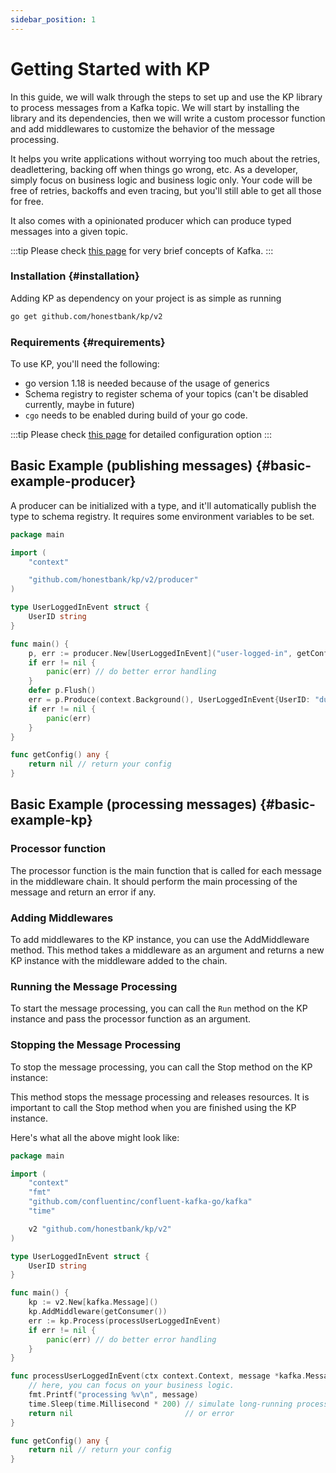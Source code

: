 ```yaml
---
sidebar_position: 1
---
```


# Getting Started with KP
In this guide, we will walk through the steps to set up and use the KP library to process messages from a Kafka topic. We will start by installing the library and its dependencies, then we will write a custom processor function and add middlewares to customize the behavior of the message processing.

It helps you write applications without worrying too much about the retries, deadlettering, backing off when things go wrong, etc. As a developer, simply focus on business logic and business logic only.
Your code will be free of retries, backoffs and even tracing, but you'll still able to get all those for free.

It also comes with a opinionated producer which can produce typed messages into a given topic.

:::tip
Please check [this page](../introduction/concepts.md) for very brief concepts of Kafka.
:::


### Installation {#installation}
Adding KP as dependency on your project is as simple as running

```bash
go get github.com/honestbank/kp/v2
```

### Requirements {#requirements}
To use KP, you'll need the following:
- go version 1.18 is needed because of the usage of generics
- Schema registry to register schema of your topics (can't be disabled currently, maybe in future)
- `cgo` needs to be enabled during build of your go code.

:::tip
Please check [this page](../introduction/configuration.md) for detailed configuration option
:::

## Basic Example (publishing messages) {#basic-example-producer}
A producer can be initialized with a type, and it'll automatically publish the type to schema registry.
It requires some environment variables to be set.

```go
package main

import (
	"context"

	"github.com/honestbank/kp/v2/producer"
)

type UserLoggedInEvent struct {
	UserID string
}

func main() {
	p, err := producer.New[UserLoggedInEvent]("user-logged-in", getConfig())
	if err != nil {
		panic(err) // do better error handling
	}
	defer p.Flush()
	err = p.Produce(context.Background(), UserLoggedInEvent{UserID: "dummy"})
	if err != nil {
		panic(err)
    }
}

func getConfig() any {
    return nil // return your config
}
```

## Basic Example (processing messages) {#basic-example-kp}
### Processor function
The processor function is the main function that is called for each message in the middleware chain. It should perform the main processing of the message and return an error if any.

### Adding Middlewares
To add middlewares to the KP instance, you can use the AddMiddleware method. This method takes a middleware as an argument and returns a new KP instance with the middleware added to the chain.

### Running the Message Processing
To start the message processing, you can call the `Run` method on the KP instance and pass the processor function as an argument.

### Stopping the Message Processing
To stop the message processing, you can call the Stop method on the KP instance:

This method stops the message processing and releases resources. It is important to call the Stop method when you are finished using the KP instance.

Here's what all the above might look like:

```go
package main

import (
	"context"
	"fmt"
	"github.com/confluentinc/confluent-kafka-go/kafka"
	"time"

	v2 "github.com/honestbank/kp/v2"
)

type UserLoggedInEvent struct {
	UserID string
}

func main() {
	kp := v2.New[kafka.Message]()
	kp.AddMiddleware(getConsumer())
	err := kp.Process(processUserLoggedInEvent)
	if err != nil {
		panic(err) // do better error handling
	}
}

func processUserLoggedInEvent(ctx context.Context, message *kafka.Message) error {
	// here, you can focus on your business logic.
	fmt.Printf("processing %v\n", message)
	time.Sleep(time.Millisecond * 200) // simulate long-running process
	return nil                         // or error
}

func getConfig() any {
	return nil // return your config
}
```
